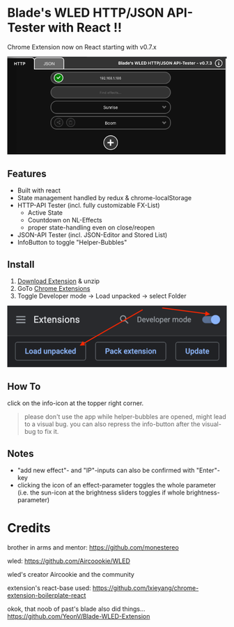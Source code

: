 # Blade's WLED HTTP/JSON API-Tester with React !!

Chrome Extension now on React starting with v0.7.x

![Image description](http.png)

## Features

- Built with react
- State management handled by redux & chrome-localStorage
- HTTP-API Tester (incl. fully customizable FX-List)
  - Active State
  - Countdown on NL-Effects
  - proper state-handling even on close/reopen
- JSON-API Tester (incl. JSON-Editor and Stored List)
- InfoButton to toggle "Helper-Bubbles"

## Install

1. [Download Extension](https://github.com/YeonV/Blade-WLED-Extension-React/releases/download/v0.7.5/Blade_WLED_v0.7.5.zip) & unzip
2. GoTo [Chrome Extensions](chrome://extensions)
3. Toggle Developer mode -> Load unpacked -> select Folder

![Chrome](chrome.png)

## How To

click on the info-icon at the topper right corner.

> please don't use the app while helper-bubbles are opened, might lead to a visual bug. you can also repress the info-button after the visual-bug to fix it.

## Notes

- "add new effect"- and "IP"-inputs can also be confirmed with "Enter"-key
- clicking the icon of an effect-parameter toggles the whole parameter (i.e. the sun-icon at the brightness sliders toggles if whole brightness-parameter)

# Credits

brother in arms and mentor: https://github.com/monestereo

wled: https://github.com/Aircoookie/WLED

wled's creator Aircookie and the community

extension's react-base used: https://github.com/lxieyang/chrome-extension-boilerplate-react

okok, that noob of past's blade also did things... https://github.com/YeonV/Blade-WLED-Extension

